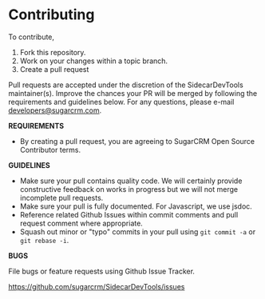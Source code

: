 # Contributing

To contribute,

1. Fork this repository.
1. Work on your changes within a topic branch.
1. Create a pull request

Pull requests are accepted under the discretion of the SidecarDevTools maintainer(s). Improve the chances your PR will be merged by following the requirements and guidelines below. For any questions, please e-mail developers@sugarcrm.com.

**REQUIREMENTS**
- By creating a pull request, you are agreeing to SugarCRM Open Source Contributor terms.

**GUIDELINES**
- Make sure your pull contains quality code. We will certainly provide constructive feedback on works in progress but we will not merge incomplete pull requests.
- Make sure your pull is fully documented. For Javascript, we use jsdoc.
- Reference related Github Issues within commit comments and pull request comment where appropriate.
- Squash out minor or "typo" commits in your pull using `git commit -a` or `git rebase -i`.

**BUGS**

File bugs or feature requests using Github Issue Tracker.

https://github.com/sugarcrm/SidecarDevTools/issues
